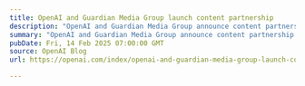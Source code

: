 ```yaml
---
title: OpenAI and Guardian Media Group launch content partnership
description: "OpenAI and Guardian Media Group announce content partnership to bring Guardian news content to ChatGPT."
summary: "OpenAI and Guardian Media Group announce content partnership to bring Guardian news content to ChatGPT."
pubDate: Fri, 14 Feb 2025 07:00:00 GMT
source: OpenAI Blog
url: https://openai.com/index/openai-and-guardian-media-group-launch-content-partnership

---
```


